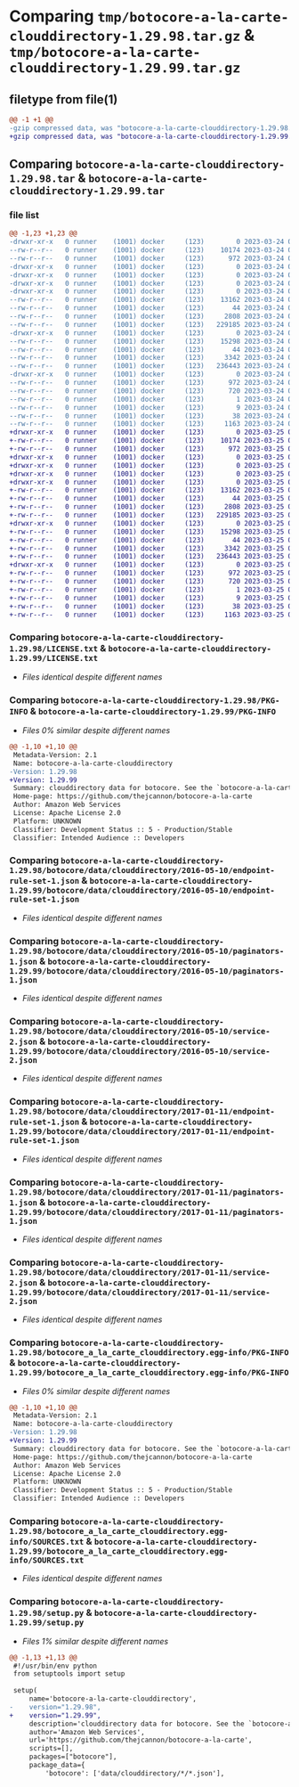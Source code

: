 # Comparing `tmp/botocore-a-la-carte-clouddirectory-1.29.98.tar.gz` & `tmp/botocore-a-la-carte-clouddirectory-1.29.99.tar.gz`

## filetype from file(1)

```diff
@@ -1 +1 @@
-gzip compressed data, was "botocore-a-la-carte-clouddirectory-1.29.98.tar", last modified: Fri Mar 24 01:24:01 2023, max compression
+gzip compressed data, was "botocore-a-la-carte-clouddirectory-1.29.99.tar", last modified: Sat Mar 25 01:22:18 2023, max compression
```

## Comparing `botocore-a-la-carte-clouddirectory-1.29.98.tar` & `botocore-a-la-carte-clouddirectory-1.29.99.tar`

### file list

```diff
@@ -1,23 +1,23 @@
-drwxr-xr-x   0 runner    (1001) docker     (123)        0 2023-03-24 01:24:01.829781 botocore-a-la-carte-clouddirectory-1.29.98/
--rw-r--r--   0 runner    (1001) docker     (123)    10174 2023-03-24 01:24:01.000000 botocore-a-la-carte-clouddirectory-1.29.98/LICENSE.txt
--rw-r--r--   0 runner    (1001) docker     (123)      972 2023-03-24 01:24:01.829781 botocore-a-la-carte-clouddirectory-1.29.98/PKG-INFO
-drwxr-xr-x   0 runner    (1001) docker     (123)        0 2023-03-24 01:24:01.829781 botocore-a-la-carte-clouddirectory-1.29.98/botocore/
-drwxr-xr-x   0 runner    (1001) docker     (123)        0 2023-03-24 01:24:01.829781 botocore-a-la-carte-clouddirectory-1.29.98/botocore/data/
-drwxr-xr-x   0 runner    (1001) docker     (123)        0 2023-03-24 01:24:01.829781 botocore-a-la-carte-clouddirectory-1.29.98/botocore/data/clouddirectory/
-drwxr-xr-x   0 runner    (1001) docker     (123)        0 2023-03-24 01:24:01.829781 botocore-a-la-carte-clouddirectory-1.29.98/botocore/data/clouddirectory/2016-05-10/
--rw-r--r--   0 runner    (1001) docker     (123)    13162 2023-03-24 01:23:57.000000 botocore-a-la-carte-clouddirectory-1.29.98/botocore/data/clouddirectory/2016-05-10/endpoint-rule-set-1.json
--rw-r--r--   0 runner    (1001) docker     (123)       44 2023-03-24 01:23:57.000000 botocore-a-la-carte-clouddirectory-1.29.98/botocore/data/clouddirectory/2016-05-10/examples-1.json
--rw-r--r--   0 runner    (1001) docker     (123)     2808 2023-03-24 01:23:57.000000 botocore-a-la-carte-clouddirectory-1.29.98/botocore/data/clouddirectory/2016-05-10/paginators-1.json
--rw-r--r--   0 runner    (1001) docker     (123)   229185 2023-03-24 01:23:57.000000 botocore-a-la-carte-clouddirectory-1.29.98/botocore/data/clouddirectory/2016-05-10/service-2.json
-drwxr-xr-x   0 runner    (1001) docker     (123)        0 2023-03-24 01:24:01.829781 botocore-a-la-carte-clouddirectory-1.29.98/botocore/data/clouddirectory/2017-01-11/
--rw-r--r--   0 runner    (1001) docker     (123)    15298 2023-03-24 01:23:57.000000 botocore-a-la-carte-clouddirectory-1.29.98/botocore/data/clouddirectory/2017-01-11/endpoint-rule-set-1.json
--rw-r--r--   0 runner    (1001) docker     (123)       44 2023-03-24 01:23:57.000000 botocore-a-la-carte-clouddirectory-1.29.98/botocore/data/clouddirectory/2017-01-11/examples-1.json
--rw-r--r--   0 runner    (1001) docker     (123)     3342 2023-03-24 01:23:57.000000 botocore-a-la-carte-clouddirectory-1.29.98/botocore/data/clouddirectory/2017-01-11/paginators-1.json
--rw-r--r--   0 runner    (1001) docker     (123)   236443 2023-03-24 01:23:57.000000 botocore-a-la-carte-clouddirectory-1.29.98/botocore/data/clouddirectory/2017-01-11/service-2.json
-drwxr-xr-x   0 runner    (1001) docker     (123)        0 2023-03-24 01:24:01.829781 botocore-a-la-carte-clouddirectory-1.29.98/botocore_a_la_carte_clouddirectory.egg-info/
--rw-r--r--   0 runner    (1001) docker     (123)      972 2023-03-24 01:24:01.000000 botocore-a-la-carte-clouddirectory-1.29.98/botocore_a_la_carte_clouddirectory.egg-info/PKG-INFO
--rw-r--r--   0 runner    (1001) docker     (123)      720 2023-03-24 01:24:01.000000 botocore-a-la-carte-clouddirectory-1.29.98/botocore_a_la_carte_clouddirectory.egg-info/SOURCES.txt
--rw-r--r--   0 runner    (1001) docker     (123)        1 2023-03-24 01:24:01.000000 botocore-a-la-carte-clouddirectory-1.29.98/botocore_a_la_carte_clouddirectory.egg-info/dependency_links.txt
--rw-r--r--   0 runner    (1001) docker     (123)        9 2023-03-24 01:24:01.000000 botocore-a-la-carte-clouddirectory-1.29.98/botocore_a_la_carte_clouddirectory.egg-info/top_level.txt
--rw-r--r--   0 runner    (1001) docker     (123)       38 2023-03-24 01:24:01.829781 botocore-a-la-carte-clouddirectory-1.29.98/setup.cfg
--rw-r--r--   0 runner    (1001) docker     (123)     1163 2023-03-24 01:24:01.000000 botocore-a-la-carte-clouddirectory-1.29.98/setup.py
+drwxr-xr-x   0 runner    (1001) docker     (123)        0 2023-03-25 01:22:18.510113 botocore-a-la-carte-clouddirectory-1.29.99/
+-rw-r--r--   0 runner    (1001) docker     (123)    10174 2023-03-25 01:22:18.000000 botocore-a-la-carte-clouddirectory-1.29.99/LICENSE.txt
+-rw-r--r--   0 runner    (1001) docker     (123)      972 2023-03-25 01:22:18.510113 botocore-a-la-carte-clouddirectory-1.29.99/PKG-INFO
+drwxr-xr-x   0 runner    (1001) docker     (123)        0 2023-03-25 01:22:18.510113 botocore-a-la-carte-clouddirectory-1.29.99/botocore/
+drwxr-xr-x   0 runner    (1001) docker     (123)        0 2023-03-25 01:22:18.510113 botocore-a-la-carte-clouddirectory-1.29.99/botocore/data/
+drwxr-xr-x   0 runner    (1001) docker     (123)        0 2023-03-25 01:22:18.510113 botocore-a-la-carte-clouddirectory-1.29.99/botocore/data/clouddirectory/
+drwxr-xr-x   0 runner    (1001) docker     (123)        0 2023-03-25 01:22:18.510113 botocore-a-la-carte-clouddirectory-1.29.99/botocore/data/clouddirectory/2016-05-10/
+-rw-r--r--   0 runner    (1001) docker     (123)    13162 2023-03-25 01:22:12.000000 botocore-a-la-carte-clouddirectory-1.29.99/botocore/data/clouddirectory/2016-05-10/endpoint-rule-set-1.json
+-rw-r--r--   0 runner    (1001) docker     (123)       44 2023-03-25 01:22:12.000000 botocore-a-la-carte-clouddirectory-1.29.99/botocore/data/clouddirectory/2016-05-10/examples-1.json
+-rw-r--r--   0 runner    (1001) docker     (123)     2808 2023-03-25 01:22:12.000000 botocore-a-la-carte-clouddirectory-1.29.99/botocore/data/clouddirectory/2016-05-10/paginators-1.json
+-rw-r--r--   0 runner    (1001) docker     (123)   229185 2023-03-25 01:22:12.000000 botocore-a-la-carte-clouddirectory-1.29.99/botocore/data/clouddirectory/2016-05-10/service-2.json
+drwxr-xr-x   0 runner    (1001) docker     (123)        0 2023-03-25 01:22:18.510113 botocore-a-la-carte-clouddirectory-1.29.99/botocore/data/clouddirectory/2017-01-11/
+-rw-r--r--   0 runner    (1001) docker     (123)    15298 2023-03-25 01:22:12.000000 botocore-a-la-carte-clouddirectory-1.29.99/botocore/data/clouddirectory/2017-01-11/endpoint-rule-set-1.json
+-rw-r--r--   0 runner    (1001) docker     (123)       44 2023-03-25 01:22:12.000000 botocore-a-la-carte-clouddirectory-1.29.99/botocore/data/clouddirectory/2017-01-11/examples-1.json
+-rw-r--r--   0 runner    (1001) docker     (123)     3342 2023-03-25 01:22:12.000000 botocore-a-la-carte-clouddirectory-1.29.99/botocore/data/clouddirectory/2017-01-11/paginators-1.json
+-rw-r--r--   0 runner    (1001) docker     (123)   236443 2023-03-25 01:22:12.000000 botocore-a-la-carte-clouddirectory-1.29.99/botocore/data/clouddirectory/2017-01-11/service-2.json
+drwxr-xr-x   0 runner    (1001) docker     (123)        0 2023-03-25 01:22:18.510113 botocore-a-la-carte-clouddirectory-1.29.99/botocore_a_la_carte_clouddirectory.egg-info/
+-rw-r--r--   0 runner    (1001) docker     (123)      972 2023-03-25 01:22:18.000000 botocore-a-la-carte-clouddirectory-1.29.99/botocore_a_la_carte_clouddirectory.egg-info/PKG-INFO
+-rw-r--r--   0 runner    (1001) docker     (123)      720 2023-03-25 01:22:18.000000 botocore-a-la-carte-clouddirectory-1.29.99/botocore_a_la_carte_clouddirectory.egg-info/SOURCES.txt
+-rw-r--r--   0 runner    (1001) docker     (123)        1 2023-03-25 01:22:18.000000 botocore-a-la-carte-clouddirectory-1.29.99/botocore_a_la_carte_clouddirectory.egg-info/dependency_links.txt
+-rw-r--r--   0 runner    (1001) docker     (123)        9 2023-03-25 01:22:18.000000 botocore-a-la-carte-clouddirectory-1.29.99/botocore_a_la_carte_clouddirectory.egg-info/top_level.txt
+-rw-r--r--   0 runner    (1001) docker     (123)       38 2023-03-25 01:22:18.510113 botocore-a-la-carte-clouddirectory-1.29.99/setup.cfg
+-rw-r--r--   0 runner    (1001) docker     (123)     1163 2023-03-25 01:22:18.000000 botocore-a-la-carte-clouddirectory-1.29.99/setup.py
```

### Comparing `botocore-a-la-carte-clouddirectory-1.29.98/LICENSE.txt` & `botocore-a-la-carte-clouddirectory-1.29.99/LICENSE.txt`

 * *Files identical despite different names*

### Comparing `botocore-a-la-carte-clouddirectory-1.29.98/PKG-INFO` & `botocore-a-la-carte-clouddirectory-1.29.99/PKG-INFO`

 * *Files 0% similar despite different names*

```diff
@@ -1,10 +1,10 @@
 Metadata-Version: 2.1
 Name: botocore-a-la-carte-clouddirectory
-Version: 1.29.98
+Version: 1.29.99
 Summary: clouddirectory data for botocore. See the `botocore-a-la-carte` package for more info.
 Home-page: https://github.com/thejcannon/botocore-a-la-carte
 Author: Amazon Web Services
 License: Apache License 2.0
 Platform: UNKNOWN
 Classifier: Development Status :: 5 - Production/Stable
 Classifier: Intended Audience :: Developers
```

### Comparing `botocore-a-la-carte-clouddirectory-1.29.98/botocore/data/clouddirectory/2016-05-10/endpoint-rule-set-1.json` & `botocore-a-la-carte-clouddirectory-1.29.99/botocore/data/clouddirectory/2016-05-10/endpoint-rule-set-1.json`

 * *Files identical despite different names*

### Comparing `botocore-a-la-carte-clouddirectory-1.29.98/botocore/data/clouddirectory/2016-05-10/paginators-1.json` & `botocore-a-la-carte-clouddirectory-1.29.99/botocore/data/clouddirectory/2016-05-10/paginators-1.json`

 * *Files identical despite different names*

### Comparing `botocore-a-la-carte-clouddirectory-1.29.98/botocore/data/clouddirectory/2016-05-10/service-2.json` & `botocore-a-la-carte-clouddirectory-1.29.99/botocore/data/clouddirectory/2016-05-10/service-2.json`

 * *Files identical despite different names*

### Comparing `botocore-a-la-carte-clouddirectory-1.29.98/botocore/data/clouddirectory/2017-01-11/endpoint-rule-set-1.json` & `botocore-a-la-carte-clouddirectory-1.29.99/botocore/data/clouddirectory/2017-01-11/endpoint-rule-set-1.json`

 * *Files identical despite different names*

### Comparing `botocore-a-la-carte-clouddirectory-1.29.98/botocore/data/clouddirectory/2017-01-11/paginators-1.json` & `botocore-a-la-carte-clouddirectory-1.29.99/botocore/data/clouddirectory/2017-01-11/paginators-1.json`

 * *Files identical despite different names*

### Comparing `botocore-a-la-carte-clouddirectory-1.29.98/botocore/data/clouddirectory/2017-01-11/service-2.json` & `botocore-a-la-carte-clouddirectory-1.29.99/botocore/data/clouddirectory/2017-01-11/service-2.json`

 * *Files identical despite different names*

### Comparing `botocore-a-la-carte-clouddirectory-1.29.98/botocore_a_la_carte_clouddirectory.egg-info/PKG-INFO` & `botocore-a-la-carte-clouddirectory-1.29.99/botocore_a_la_carte_clouddirectory.egg-info/PKG-INFO`

 * *Files 0% similar despite different names*

```diff
@@ -1,10 +1,10 @@
 Metadata-Version: 2.1
 Name: botocore-a-la-carte-clouddirectory
-Version: 1.29.98
+Version: 1.29.99
 Summary: clouddirectory data for botocore. See the `botocore-a-la-carte` package for more info.
 Home-page: https://github.com/thejcannon/botocore-a-la-carte
 Author: Amazon Web Services
 License: Apache License 2.0
 Platform: UNKNOWN
 Classifier: Development Status :: 5 - Production/Stable
 Classifier: Intended Audience :: Developers
```

### Comparing `botocore-a-la-carte-clouddirectory-1.29.98/botocore_a_la_carte_clouddirectory.egg-info/SOURCES.txt` & `botocore-a-la-carte-clouddirectory-1.29.99/botocore_a_la_carte_clouddirectory.egg-info/SOURCES.txt`

 * *Files identical despite different names*

### Comparing `botocore-a-la-carte-clouddirectory-1.29.98/setup.py` & `botocore-a-la-carte-clouddirectory-1.29.99/setup.py`

 * *Files 1% similar despite different names*

```diff
@@ -1,13 +1,13 @@
 #!/usr/bin/env python
 from setuptools import setup
 
 setup(
     name='botocore-a-la-carte-clouddirectory',
-    version="1.29.98",
+    version="1.29.99",
     description='clouddirectory data for botocore. See the `botocore-a-la-carte` package for more info.',
     author='Amazon Web Services',
     url='https://github.com/thejcannon/botocore-a-la-carte',
     scripts=[],
     packages=["botocore"],
     package_data={
         'botocore': ['data/clouddirectory/*/*.json'],
```

